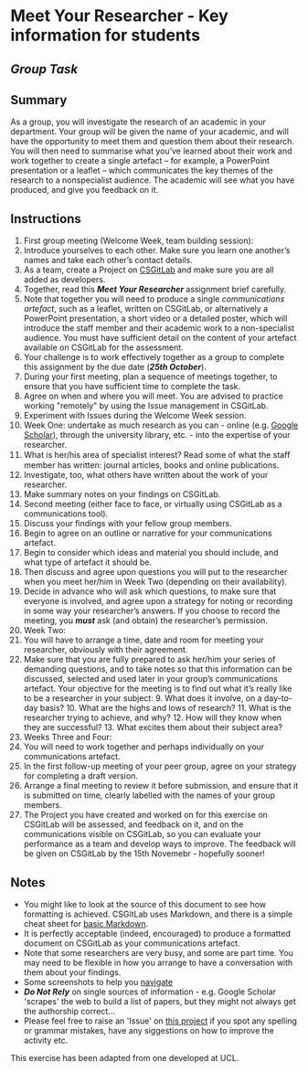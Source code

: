 Meet Your Researcher - Key information for students 
=======

*Group Task*
-----

Summary 
------

As a group, you will investigate the research of an academic in your department. Your group will be given the name of your academic, and will have the opportunity to meet them and question them about their research. 
You will then need to summarise what you’ve learned about their work and work together to create a single artefact – for example, a PowerPoint presentation or a leaflet – which communicates the key themes of the research to a nonspecialist audience. 
The academic will see what you have produced, and give you feedback on it. 

Instructions 
------

1. First group meeting (Welcome Week, team building session): 
  2. Introduce yourselves to each other. Make sure you learn one another’s names and take each other’s contact details. 
  3. As a team, create a Project on [CSGitLab](https://csgitlab.reading.ac.uk) and make sure you are all added as developers.
2. Together, read this ***Meet Your Researcher*** assignment brief carefully. 
 3. Note that together you will need to produce a single *communications artefact*, such as a leaflet, written on CSGitLab, or alternatively a PowerPoint presentation, a short video or a detailed poster, which will introduce the staff member and their academic work to a non-specialist audience.  You must have sufficient detail on the content of your artefact available on CSGitLab for the assessment.
 4. Your challenge is to work effectively together as a group to complete this assignment by the due date (***25th October***). 
3. During your first meeting, plan a sequence of meetings together, to ensure that you have sufficient time to complete the task. 
 4. Agree on when and where you will meet.  You are advised to practice working "remotely" by using the Issue management in CSGitLab.  
 5. Experiment with Issues during the Welcome Week session.
4. Week One: undertake as much research as you can - online (e.g. [Google Scholar](http://scholar.google.com)), through the university library, etc. -  into the expertise of your researcher. 
 5. What is her/his area of specialist interest? Read some of what the staﬀ  member has written: journal articles, books and online publications. 
 6. Investigate, too, what others have written about the work of your researcher. 
 7. Make summary notes on your findings on CSGitLab.
5. Second meeting (either face to face, or virtually using CSGitLab as a communications tool). 
 6. Discuss your findings with your fellow group members. 
 7. Begin to agree on an outline or narrative for your communications artefact. 
 8. Begin to consider which ideas and material you should include, and what type of artefact it should be. 
 9. Then discuss and agree upon questions you will put to the researcher when you meet her/him in Week Two (depending on their availability). 
 10. Decide in advance who will ask which questions, to make sure that everyone is involved, and agree upon a strategy for noting or recording in some way your researcher’s answers. If you choose to record the meeting, you ***must*** ask (and obtain) the researcher’s permission. 
6. Week Two: 
 7. You will have to arrange a time, date and room for meeting your researcher, obviously with their agreement. 
 8. Make sure that you are fully prepared to ask her/him your series of demanding questions, and to take notes so that this information can be discussed, selected and used later in your group’s communications artefact. Your objective for the meeting is to find out what it’s really like to be a researcher in your subject: 
    9. What does it involve, on a day-to-day basis? 
    10. What are the highs and lows of research? 
    11. What is the researcher trying to achieve, and why? 
    12. How will they know when they are successful? 
    13. What excites them about their subject area? 
7. Weeks Three and Four: 
 8. You will need to work together and perhaps individually on your communications artefact. 
 9. In the first follow-up meeting of your peer group, agree on your strategy for completing a draft version. 
 10. Arrange a final meeting to review it before submission, and ensure that it is submitted on time, clearly labelled with the names of your group members. 
 11. The Project you have created and worked on for this exercise on CSGitLab will be assessed, and feedback on it, and on the communications visible on CSGitLab, so you can evaluate your performance as a team and develop ways to improve.  The feedback will be given on CSGitLab by the 15th Novemebr - hopefully sooner! 


Notes
----

* You might like to look at the source of this document to see how formatting is achieved.  CSGitLab uses Markdown, and there is a simple cheat sheet for [basic Markdown](https://www.markdownguide.org/basic-syntax/).
* It is perfectly acceptable (indeed, encouraged) to produce a formatted document on CSGitLab as your communications artefact.  
* Note that some researchers are very busy, and some are part time.  You may need to be flexible in how you arrange to have a conversation with them about your findings.
* Some screenshots to help you [navigate](Navigating_CSGitLab.md)
* ***Do Not Rely*** on single sources of information - e.g. Google Scholar 'scrapes' the web to build a list of papers, but they might not always get the authorship correct...
* Please feel free to raise an 'Issue' on [this project](https://csgitlab.reading.ac.uk/patparslow/Meet-Your-Researcher) if you spot any spelling or grammar mistakes, have any siggestions on how to improve the activity etc.


This exercise has been adapted from one developed at UCL.